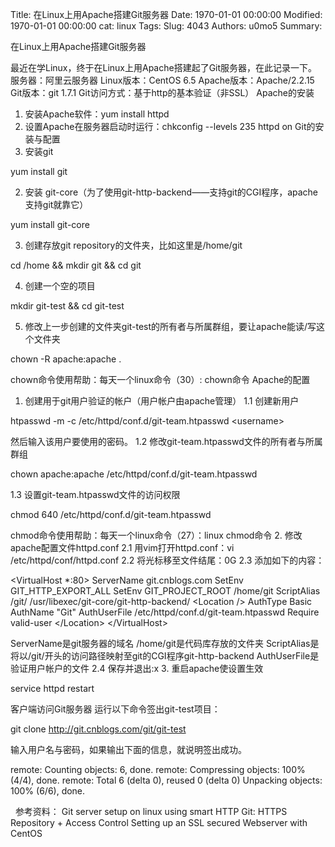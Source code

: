 Title: 在Linux上用Apache搭建Git服务器
Date: 1970-01-01 00:00:00
Modified: 1970-01-01 00:00:00
cat: linux
Tags: 
Slug: 4043
Authors: u0mo5 
Summary: 

在Linux上用Apache搭建Git服务器
 


最近在学Linux，终于在Linux上用Apache搭建起了Git服务器，在此记录一下。
服务器：阿里云服务器
Linux版本：CentOS 6.5
Apache版本：Apache/2.2.15
Git版本：git 1.7.1
Git访问方式：基于http的基本验证（非SSL）
Apache的安装
1. 安装Apache软件：yum install httpd
2. 设置Apache在服务器启动时运行：chkconfig --levels 235 httpd on
Git的安装与配置
1. 安装git

yum install git

2. 安装 git-core（为了使用git-http-backend——支持git的CGI程序，apache支持git就靠它）

yum install git-core

3. 创建存放git repository的文件夹，比如这里是/home/git

cd /home &amp;&amp; mkdir git &amp;&amp; cd git

4. 创建一个空的项目

mkdir git-test &amp;&amp; cd git-test

5. 修改上一步创建的文件夹git-test的所有者与所属群组，要让apache能读/写这个文件夹

chown -R apache:apache . 

chown命令使用帮助：每天一个linux命令（30）: chown命令
Apache的配置
1. 创建用于git用户验证的帐户（用户帐户由apache管理）
1.1 创建新用户

htpasswd -m -c /etc/httpd/conf.d/git-team.htpasswd &lt;username&gt;

然后输入该用户要使用的密码。
1.2 修改git-team.htpasswd文件的所有者与所属群组

chown apache:apache /etc/httpd/conf.d/git-team.htpasswd

1.3 设置git-team.htpasswd文件的访问权限

chmod 640 /etc/httpd/conf.d/git-team.htpasswd

chmod命令使用帮助：每天一个linux命令（27）：linux chmod命令
2. 修改apache配置文件httpd.conf
2.1 用vim打开httpd.conf：vi /etc/httpd/conf/httpd.conf
2.2 将光标移至文件结尾：0G
2.3 添加如下的内容：


&lt;VirtualHost *:80&gt;
        ServerName git.cnblogs.com
        SetEnv GIT_HTTP_EXPORT_ALL
        SetEnv GIT_PROJECT_ROOT /home/git
        ScriptAlias /git/ /usr/libexec/git-core/git-http-backend/
        &lt;Location /&gt;
                AuthType Basic
                AuthName "Git"
                AuthUserFile /etc/httpd/conf.d/git-team.htpasswd
                Require valid-user
        &lt;/Location&gt;
&lt;/VirtualHost&gt;


ServerName是git服务器的域名
/home/git是代码库存放的文件夹
ScriptAlias是将以/git/开头的访问路径映射至git的CGI程序git-http-backend
AuthUserFile是验证用户帐户的文件
2.4 保存并退出:x
3. 重启apache使设置生效

service httpd restart

客户端访问Git服务器
运行以下命令签出git-test项目：

git clone http://git.cnblogs.com/git/git-test

输入用户名与密码，如果输出下面的信息，就说明签出成功。

remote: Counting objects: 6, done.
remote: Compressing objects: 100% (4/4), done.
remote: Total 6 (delta 0), reused 0 (delta 0)
Unpacking objects: 100% (6/6), done.

 
参考资料：
Git server setup on linux using smart HTTP
Git: HTTPS Repository + Access Control
Setting up an SSL secured Webserver with CentOS


